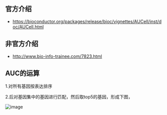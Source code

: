 ## 官方介绍
- https://bioconductor.org/packages/release/bioc/vignettes/AUCell/inst/doc/AUCell.html

## 非官方介绍
- http://www.bio-info-trainee.com/7823.html

AUC的运算
--------

1.对所有基因按表达排序

2.后对基因集中的基因进行匹配，然后取top5的基因，形成下图，

![image](https://user-images.githubusercontent.com/41554601/202910492-042d535f-3c3d-4878-a642-89899d0027f5.png)


